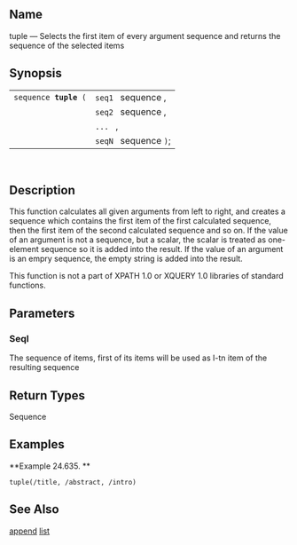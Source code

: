 <div>

<div>

</div>

<div>

## Name

tuple — Selects the first item of every argument sequence and returns
the sequence of the selected items

</div>

<div>

## Synopsis

<div>

|                            |                       |
|----------------------------|-----------------------|
| `sequence `**`tuple`**` (` | `seq1 ` sequence ,    |
|                            | `seq2 ` sequence ,    |
|                            | `... ` ,              |
|                            | `seqN ` sequence `)`; |

<div>

 

</div>

</div>

</div>

<div>

## Description

This function calculates all given arguments from left to right, and
creates a sequence which contains the first item of the first calculated
sequence, then the first item of the second calculated sequence and so
on. If the value of an argument is not a sequence, but a scalar, the
scalar is treated as one-element sequence so it is added into the
result. If the value of an argument is an empry sequence, the empty
string is added into the result.

This function is not a part of XPATH 1.0 or XQUERY 1.0 libraries of
standard functions.

</div>

<div>

## Parameters

<div>

### SeqI

The sequence of items, first of its items will be used as I-tn item of
the resulting sequence

</div>

</div>

<div>

## Return Types

Sequence

</div>

<div>

## Examples

<div>

**Example 24.635. **

<div>

``` screen
tuple(/title, /abstract, /intro)
```

</div>

</div>

  

</div>

<div>

## See Also

<a href="xpf_append.html" class="link" title="append">append</a>
<a href="xpf_list.html" class="link" title="list">list</a>

</div>

</div>
